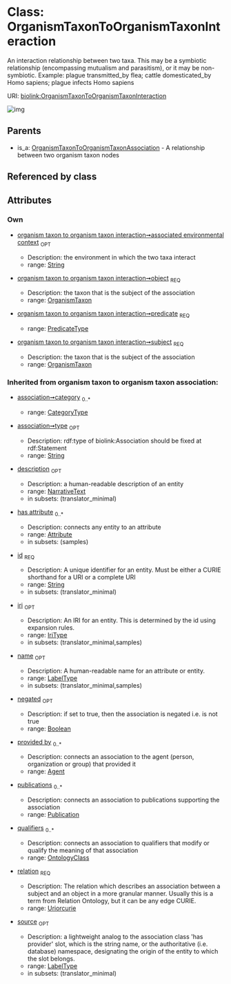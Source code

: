 
# Class: OrganismTaxonToOrganismTaxonInteraction


An interaction relationship between two taxa. This may be a symbiotic relationship (encompassing mutualism and parasitism), or it may be non-symbiotic. Example: plague transmitted_by flea; cattle domesticated_by Homo sapiens; plague infects Homo sapiens

URI: [biolink:OrganismTaxonToOrganismTaxonInteraction](https://w3id.org/biolink/vocab/OrganismTaxonToOrganismTaxonInteraction)


![img](http://yuml.me/diagram/nofunky;dir:TB/class/[Publication],[OrganismTaxon]<object%201..1-++[OrganismTaxonToOrganismTaxonInteraction&#124;predicate:predicate_type;associated_environmental_context:string%20%3F;relation(i):uriorcurie;negated(i):boolean%20%3F;type(i):string%20%3F;category(i):category_type%20*;id(i):string;iri(i):iri_type%20%3F;name(i):label_type%20%3F;description(i):narrative_text%20%3F;source(i):label_type%20%3F],[OrganismTaxon]<subject%201..1-++[OrganismTaxonToOrganismTaxonInteraction],[OrganismTaxonToOrganismTaxonAssociation]^-[OrganismTaxonToOrganismTaxonInteraction],[OrganismTaxonToOrganismTaxonAssociation],[OrganismTaxon],[OntologyClass],[Attribute],[Agent])

## Parents

 *  is_a: [OrganismTaxonToOrganismTaxonAssociation](OrganismTaxonToOrganismTaxonAssociation.md) - A relationship between two organism taxon nodes

## Referenced by class


## Attributes


### Own

 * [organism taxon to organism taxon interaction➞associated environmental context](organism_taxon_to_organism_taxon_interaction_associated_environmental_context.md)  <sub>OPT</sub>

     * Description: the environment in which the two taxa interact
     * range: [String](types/String.md)
 * [organism taxon to organism taxon interaction➞object](organism_taxon_to_organism_taxon_interaction_object.md)  <sub>REQ</sub>

     * Description: the taxon that is the subject of the association
     * range: [OrganismTaxon](OrganismTaxon.md)
 * [organism taxon to organism taxon interaction➞predicate](organism_taxon_to_organism_taxon_interaction_predicate.md)  <sub>REQ</sub>

     * range: [PredicateType](types/PredicateType.md)
 * [organism taxon to organism taxon interaction➞subject](organism_taxon_to_organism_taxon_interaction_subject.md)  <sub>REQ</sub>

     * Description: the taxon that is the subject of the association
     * range: [OrganismTaxon](OrganismTaxon.md)

### Inherited from organism taxon to organism taxon association:

 * [association➞category](association_category.md)  <sub>0..*</sub>

     * range: [CategoryType](types/CategoryType.md)
 * [association➞type](association_type.md)  <sub>OPT</sub>

     * Description: rdf:type of biolink:Association should be fixed at rdf:Statement
     * range: [String](types/String.md)
 * [description](description.md)  <sub>OPT</sub>

     * Description: a human-readable description of an entity
     * range: [NarrativeText](types/NarrativeText.md)
     * in subsets: (translator_minimal)
 * [has attribute](has_attribute.md)  <sub>0..*</sub>

     * Description: connects any entity to an attribute
     * range: [Attribute](Attribute.md)
     * in subsets: (samples)
 * [id](id.md)  <sub>REQ</sub>

     * Description: A unique identifier for an entity. Must be either a CURIE shorthand for a URI or a complete URI
     * range: [String](types/String.md)
     * in subsets: (translator_minimal)
 * [iri](iri.md)  <sub>OPT</sub>

     * Description: An IRI for an entity. This is determined by the id using expansion rules.
     * range: [IriType](types/IriType.md)
     * in subsets: (translator_minimal,samples)
 * [name](name.md)  <sub>OPT</sub>

     * Description: A human-readable name for an attribute or entity.
     * range: [LabelType](types/LabelType.md)
     * in subsets: (translator_minimal,samples)
 * [negated](negated.md)  <sub>OPT</sub>

     * Description: if set to true, then the association is negated i.e. is not true
     * range: [Boolean](types/Boolean.md)
 * [provided by](provided_by.md)  <sub>0..*</sub>

     * Description: connects an association to the agent (person, organization or group) that provided it
     * range: [Agent](Agent.md)
 * [publications](publications.md)  <sub>0..*</sub>

     * Description: connects an association to publications supporting the association
     * range: [Publication](Publication.md)
 * [qualifiers](qualifiers.md)  <sub>0..*</sub>

     * Description: connects an association to qualifiers that modify or qualify the meaning of that association
     * range: [OntologyClass](OntologyClass.md)
 * [relation](relation.md)  <sub>REQ</sub>

     * Description: The relation which describes an association between a subject and an object in a more granular manner. Usually this is a term from Relation Ontology, but it can be any edge CURIE.
     * range: [Uriorcurie](types/Uriorcurie.md)
 * [source](source.md)  <sub>OPT</sub>

     * Description: a lightweight analog to the association class 'has provider' slot, which is the string name, or the authoritative (i.e. database) namespace, designating the origin of the entity to which the slot belongs.
     * range: [LabelType](types/LabelType.md)
     * in subsets: (translator_minimal)
